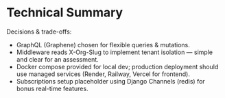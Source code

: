 # Technical Summary

Decisions & trade-offs:
- GraphQL (Graphene) chosen for flexible queries & mutations.
- Middleware reads X-Org-Slug to implement tenant isolation — simple and clear for an assessment.
- Docker compose provided for local dev; production deployment should use managed services (Render, Railway, Vercel for frontend).
- Subscriptions setup placeholder using Django Channels (redis) for bonus real-time features.
